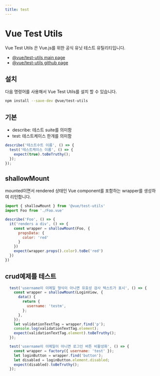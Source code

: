 ```yaml
---
title: test
---
```


# Vue Test Utils

Vue Test Utils 은 Vue.js를 위한 공식 유닛 테스트 유틸리티입니다.

* [@vue/test-utils main page](https://vue-test-utils.vuejs.org/)
* [@vue/test-utils github page](https://github.com/vuejs/vue-test-utils)


## 설치

다음 명령어를 사용해서 Vue Test Utils를 설치 할 수 있습니다.

```bash
npm install --save-dev @vue/test-utils
```

## 기본

* describe: 테스트 suite를 의미함
* test: 테스트케이스 한개를 의미함

```javascript
describe('테스트수트 이름', () => {
  test('테스트케이스 이름', () => {
    expect(true).toBeTruthy();
  });
});

```

## shallowMount

mounted이면서 rendered 상태인 Vue component를 포함하는 wrapper를 생성하여 리턴합니다.

```javascript
import { shallowMount } from '@vue/test-utils'
import Foo from './Foo.vue'

describe('Foo', () => {
  it('renders a div', () => {
    const wrapper = shallowMount(Foo, {
      propsData: {
        color: 'red'
      }
    })
    expect(wrapper.props().color).toBe('red')
  })
})
```

## crud예제를 테스트

```javascript
  test('username이 이메일 형식이 아니면 유효성 검사 텍스트가 표시', () => {
    const wrapper = shallowMount(LoginView, {
      data() {
        return {
          username: 'testm',
        };
      },
    });
    let validationTextTag = wrapper.find('p');
    console.log(validationTextTag.element);
    expect(validationTextTag.element).toBeTruthy();
  });

  test('username이 이메일이 아니면 로그인 버튼 비활성화', () => {
    const wrapper = factory({ username: 'test' });
    let loginButton = wrapper.find('button');
    let disabled = loginButton.element.disabled;
    expect(disabled).toBeTruthy();
  });
```

